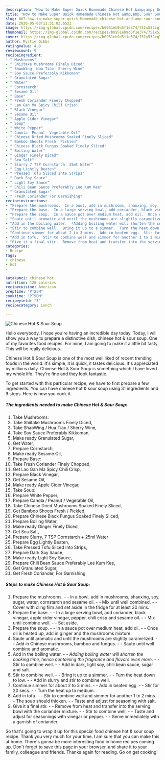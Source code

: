 ```yaml
---
description: "How to Make Super Quick Homemade Chinese Hot &amp;amp; Sour Soup"
title: "How to Make Super Quick Homemade Chinese Hot &amp;amp; Sour Soup"
slug: 807-how-to-make-super-quick-homemade-chinese-hot-and-amp-sour-soup
date: 2020-05-03T11:31:03.653Z
image: https://img-global.cpcdn.com/recipes/b0951eb9d5f1e374/751x532cq70/chinese-hot-sour-soup-recipe-main-photo.jpg
thumbnail: https://img-global.cpcdn.com/recipes/b0951eb9d5f1e374/751x532cq70/chinese-hot-sour-soup-recipe-main-photo.jpg
cover: https://img-global.cpcdn.com/recipes/b0951eb9d5f1e374/751x532cq70/chinese-hot-sour-soup-recipe-main-photo.jpg
author: Myrtie Gibbs
ratingvalue: 4.8
reviewcount: 9
recipeingredient:
- " Mushrooms"
- " Shiitake Mushrooms Finely Diced"
- " ShaoWing  Hua Tiao  Sherry Wine"
- " Soy Sauce Preferably Kikkoman"
- " Granulated Sugar"
- " Water"
- " Cornstarch"
- " Sesame Oil"
- " Base"
- " Fresh Coriander Finely Chopped"
- " Lao Gan Ma Spicy Chili Crisp"
- " Black Vinegar"
- " Sesame Oil"
- " Apple Cider Vinegar"
- " Soup"
- " White Pepper"
- " Canola  Peanut  Vegetable Oil"
- " Chinese Dried Mushrooms Soaked Finely Sliced"
- " Bamboo Shoots Fresh  Pickled"
- " Chinese Black Fungus Soaked Finely Sliced"
- " Boiling Water"
- " Ginger Finely Diced"
- " Sea Salt"
- " Slurry 7 TSP Cornstarch  25ml Water"
- " Egg Lightly Beaten"
- " Pressed Tofu Sliced Into Strips"
- " Dark Soy Sauce"
- " Light Soy Sauce"
- " Chili Bean Sauce Preferably Lee Kum Kee"
- " Granulated Sugar"
- " Fresh Coriander For Garnishing"
recipeinstructions:
- "Prepare the mushrooms.  In a bowl, add in mushrooms, shaoxing, soy, sugar, water, cornstarch and sesame oil.  Mix until well combined.  Cover with cling film and set aside in the fridge for at least 30 mins."
- "Prepare the base.  In a large serving bowl, add coriander, black vinegar, apple cider vinegar, pepper, chili crisp and sesame oil.  Mix until combine well.  Set aside."
- "Prepare the soup.  In a sauce pot over medium heat, add oil.  Once oil is heated up, add in ginger and the mushrooms mixture."
- "Saute until aromatic and until the mushrooms are slightly caramelized.  Add in Chinese mushrooms, bamboo and fungus.  Saute until well combine and aromatic."
- "Add in the boiling water.  *Adding boiling water will shorten the cooking time, hence containing the fragrance and flavors even more.*  Stir to combine well.  Add in dark, light soy, chili bean sauce, sugar and salt."
- "Stir to combine well.  Bring it up to a simmer.  Turn the heat down to low.  Add in slurry and stir to combine well."
- "Continue simmer for about 2 to 3 mins.  Add in beaten egg.  Stir for 20 secs.  Turn the heat up to medium."
- "Add in tofu.  Stir to combine well and simmer for another 1 to 2 mins.  The soup should thicken.  Taste and adjust for seasoning with salt."
- "Give it a final stir.  Remove from heat and transfer into the serving bowl with the coriander mixture.  Stir to combine well.  Taste and adjust for seasonings with vinegar or pepper.  Serve immediately with a garnish of coriander."
categories:
- Recipe
tags:
- chinese
- hot
- 

katakunci: chinese hot  
nutrition: 128 calories
recipecuisine: American
preptime: "PT25M"
cooktime: "PT50M"
recipeyield: "3"
recipecategory: Lunch

---
```



![Chinese Hot &amp; Sour Soup](https://img-global.cpcdn.com/recipes/b0951eb9d5f1e374/751x532cq70/chinese-hot-sour-soup-recipe-main-photo.jpg)

Hello everybody, I hope you're having an incredible day today. Today, I will show you a way to prepare a distinctive dish, chinese hot &amp; sour soup. One of my favorites food recipes. For mine, I am going to make it a little bit tasty. This will be really delicious.



Chinese Hot &amp; Sour Soup is one of the most well liked of recent trending foods in the world. It's simple, it is quick, it tastes delicious. It's appreciated by millions daily. Chinese Hot &amp; Sour Soup is something which I have loved my whole life. They're fine and they look fantastic.


To get started with this particular recipe, we have to first prepare a few ingredients. You can have chinese hot &amp; sour soup using 31 ingredients and 9 steps. Here is how you cook it.

##### The ingredients needed to make Chinese Hot &amp; Sour Soup:

1. Take  Mushrooms:
1. Take  Shiitake Mushrooms Finely Diced,
1. Take  ShaoWing / Hua Tiao / Sherry Wine,
1. Take  Soy Sauce Preferably Kikkoman,
1. Make ready  Granulated Sugar,
1. Get  Water,
1. Prepare  Cornstarch,
1. Make ready  Sesame Oil,
1. Prepare  Base:
1. Take  Fresh Coriander Finely Chopped,
1. Get  Lao Gan Ma Spicy Chili Crisp,
1. Prepare  Black Vinegar,
1. Get  Sesame Oil,
1. Make ready  Apple Cider Vinegar,
1. Take  Soup:
1. Prepare  White Pepper,
1. Prepare  Canola / Peanut / Vegetable Oil,
1. Take  Chinese Dried Mushrooms Soaked Finely Sliced,
1. Get  Bamboo Shoots Fresh / Pickled,
1. Prepare  Chinese Black Fungus Soaked Finely Sliced,
1. Prepare  Boiling Water,
1. Make ready  Ginger Finely Diced,
1. Get  Sea Salt,
1. Prepare  Slurry, 7 TSP Cornstarch + 25ml Water
1. Prepare  Egg Lightly Beaten,
1. Take  Pressed Tofu Sliced Into Strips,
1. Prepare  Dark Soy Sauce,
1. Make ready  Light Soy Sauce,
1. Prepare  Chili Bean Sauce Preferably Lee Kum Kee,
1. Get  Granulated Sugar,
1. Get  Fresh Coriander, For Garnishing




##### Steps to make Chinese Hot &amp; Sour Soup:

1. Prepare the mushrooms. -  - In a bowl, add in mushrooms, shaoxing, soy, sugar, water, cornstarch and sesame oil. -  - Mix until well combined. -  - Cover with cling film and set aside in the fridge for at least 30 mins.
1. Prepare the base. -  - In a large serving bowl, add coriander, black vinegar, apple cider vinegar, pepper, chili crisp and sesame oil. -  - Mix until combine well. -  - Set aside.
1. Prepare the soup. -  - In a sauce pot over medium heat, add oil. -  - Once oil is heated up, add in ginger and the mushrooms mixture.
1. Saute until aromatic and until the mushrooms are slightly caramelized. -  - Add in Chinese mushrooms, bamboo and fungus. -  - Saute until well combine and aromatic.
1. Add in the boiling water. -  - *Adding boiling water will shorten the cooking time, hence containing the fragrance and flavors even more.* -  - Stir to combine well. -  - Add in dark, light soy, chili bean sauce, sugar and salt.
1. Stir to combine well. -  - Bring it up to a simmer. -  - Turn the heat down to low. -  - Add in slurry and stir to combine well.
1. Continue simmer for about 2 to 3 mins. -  - Add in beaten egg. -  - Stir for 20 secs. -  - Turn the heat up to medium.
1. Add in tofu. -  - Stir to combine well and simmer for another 1 to 2 mins. -  - The soup should thicken. -  - Taste and adjust for seasoning with salt.
1. Give it a final stir. -  - Remove from heat and transfer into the serving bowl with the coriander mixture. -  - Stir to combine well. -  - Taste and adjust for seasonings with vinegar or pepper. -  - Serve immediately with a garnish of coriander.




So that's going to wrap it up for this special food chinese hot &amp; sour soup recipe. Thank you very much for your time. I am sure that you can make this at home. There's gonna be more interesting food in home recipes coming up. Don't forget to save this page in your browser, and share it to your family, colleague and friends. Thanks again for reading. Go on get cooking!

